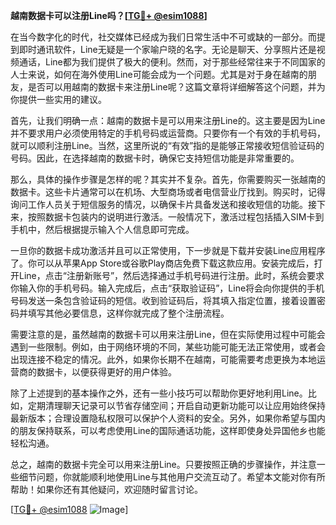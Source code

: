 **越南数据卡可以注册Line吗？[[TG💪+ @esim1088](https://t.me/s/esim1088)]**

在当今数字化的时代，社交媒体已经成为我们日常生活中不可或缺的一部分。而提到即时通讯软件，Line无疑是一个家喻户晓的名字。无论是聊天、分享照片还是视频通话，Line都为我们提供了极大的便利。然而，对于那些经常往来于不同国家的人士来说，如何在海外使用Line可能会成为一个问题。尤其是对于身在越南的朋友，是否可以用越南的数据卡来注册Line呢？这篇文章将详细解答这个问题，并为你提供一些实用的建议。

首先，让我们明确一点：越南的数据卡是可以用来注册Line的。这主要是因为Line并不要求用户必须使用特定的手机号码或运营商。只要你有一个有效的手机号码，就可以顺利注册Line。当然，这里所说的“有效”指的是能够正常接收短信验证码的号码。因此，在选择越南的数据卡时，确保它支持短信功能是非常重要的。

那么，具体的操作步骤是怎样的呢？其实并不复杂。首先，你需要购买一张越南的数据卡。这些卡片通常可以在机场、大型商场或者电信营业厅找到。购买时，记得询问工作人员关于短信服务的情况，以确保卡片具备发送和接收短信的功能。接下来，按照数据卡包装内的说明进行激活。一般情况下，激活过程包括插入SIM卡到手机中，然后根据提示输入个人信息即可完成。

一旦你的数据卡成功激活并且可以正常使用，下一步就是下载并安装Line应用程序了。你可以从苹果App Store或谷歌Play商店免费下载这款应用。安装完成后，打开Line，点击“注册新账号”，然后选择通过手机号码进行注册。此时，系统会要求你输入你的手机号码。输入完成后，点击“获取验证码”，Line将会向你提供的手机号码发送一条包含验证码的短信。收到验证码后，将其填入指定位置，接着设置密码并填写其他必要信息，这样你就完成了整个注册流程。

需要注意的是，虽然越南的数据卡可以用来注册Line，但在实际使用过程中可能会遇到一些限制。例如，由于网络环境的不同，某些功能可能无法正常使用，或者会出现连接不稳定的情况。此外，如果你长期不在越南，可能需要考虑更换为本地运营商的数据卡，以便获得更好的用户体验。

除了上述提到的基本操作之外，还有一些小技巧可以帮助你更好地利用Line。比如，定期清理聊天记录可以节省存储空间；开启自动更新功能可以让应用始终保持最新版本；合理设置隐私权限可以保护个人资料的安全。另外，如果你希望与国内的朋友保持联系，可以考虑使用Line的国际通话功能，这样即使身处异国他乡也能轻松沟通。

总之，越南的数据卡完全可以用来注册Line。只要按照正确的步骤操作，并注意一些细节问题，你就能顺利地使用Line与其他用户交流互动了。希望本文能对你有所帮助！如果你还有其他疑问，欢迎随时留言讨论。

[[TG💪+ @esim1088](https://t.me/s/esim1088) ![Image](https://i.postimg.cc/4NQfJmqS/Snipaste-2025-05-13-00-14-12.png)]